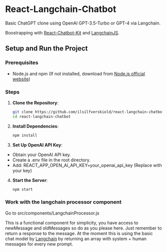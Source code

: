 # React-Langchain-Chatbot

Basic ChatGPT clone using OpenAI GPT-3.5-Turbo or GPT-4 via Langchain.

Boostrapping with [React-Chatbot-Kit](https://fredrikoseberg.github.io/react-chatbot-kit-docs/docs/getting-started) and [LangchainJS](https://js.langchain.com/docs/get_started/introduction).

## Setup and Run the Project

### Prerequisites

- Node.js and npm (If not installed, download from [Node.js official website](https://nodejs.org/))

### Steps

1. **Clone the Repository**:
   
   ```bash
   git clone https://github.com/ilsilfverskiold/react-langchain-chatbot.git
   cd react-langchain-chatbot

3. **Install Dependencies**:
   
   ```bash
   npm install

4. **Set Up OpenAI API Key**:

- Obtain your OpenAI API key.
- Create a .env file in the root directory.
- Add: REACT_APP_OPEN_AI_API_KEY=your_openai_api_key (Replace with your key)

4. **Start the Server**:
   
   ```bash
   npm start

### Work with the langchain processor component

Go to src/components/LangchainProcessor.js

This is a functional component for simplicity, you have access to newMessage and oldMessages so do as you please here. Just remember to return a response to the message.
At the moment this is using the basic chat model by [Langchain](https://js.langchain.com/docs/get_started/quickstart#chat-models) by returning an array with system + human messages for every new prompt.



